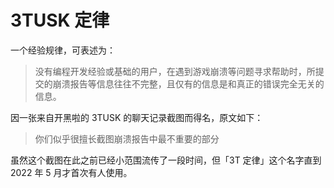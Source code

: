 # 3TUSK 定律

一个经验规律，可表述为：

> 没有编程开发经验或基础的用户，在遇到游戏崩溃等问题寻求帮助时，所提交的崩溃报告等信息往往不完整，且仅有的信息是和真正的错误完全无关的信息。

因一张来自开黑啦的 3TUSK 的聊天记录截图而得名，原文如下：

> 你们似乎很擅长截图崩溃报告中最不重要的部分

虽然这个截图在此之前已经小范围流传了一段时间，但「3T 定律」这个名字直到 2022 年 5 月才首次有人使用。
